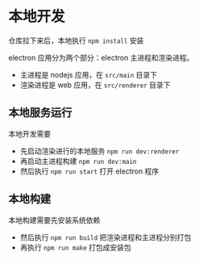# 本地开发
仓库拉下来后，本地执行 `npm install` 安装

electron 应用分为两个部分：electron 主进程和渲染进程。
- 主进程是 nodejs 应用，在 `src/main` 目录下
- 渲染进程是 web 应用，在 `src/renderer` 目录下

## 本地服务运行
本地开发需要
- 先启动渲染进行的本地服务 `npm run dev:renderer` 
- 再启动主进程构建 `npm run dev:main`
- 然后执行 `npm run start` 打开 electron 程序

## 本地构建
本地构建需要先安装系统依赖
- 然后执行 `npm run build` 把渲染进程和主进程分别打包
- 再执行 `npm run make` 打包成安装包